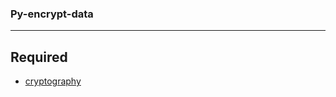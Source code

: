 ### Py-encrypt-data
---
## Required
* [cryptography][link]




[link]: https://pypi.org/project/cryptography/
